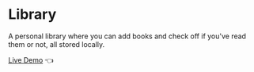 # Library
A personal library where you can add books and check off if you've read them or not, all stored locally.


[Live Demo](https://t-rupe.github.io/library/) :point_left:
